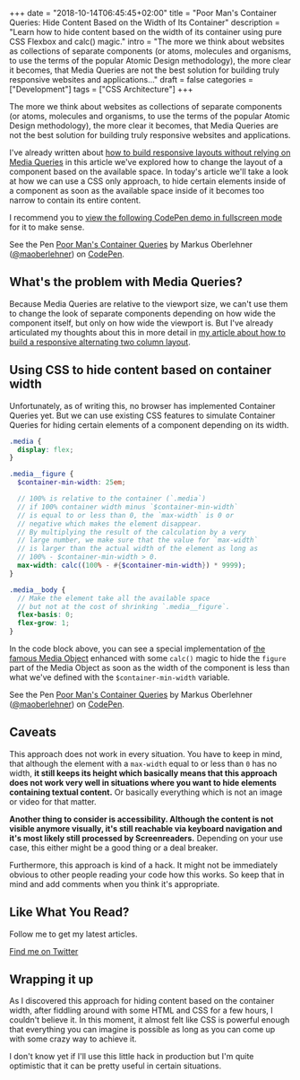+++
date = "2018-10-14T06:45:45+02:00"
title = "Poor Man's Container Queries: Hide Content Based on the Width of Its Container"
description = "Learn how to hide content based on the width of its container using pure CSS Flexbox and calc() magic."
intro = "The more we think about websites as collections of separate components (or atoms, molecules and organisms, to use the terms of the popular Atomic Design methodology), the more clear it becomes, that Media Queries are not the best solution for building truly responsive websites and applications..."
draft = false
categories = ["Development"]
tags = ["CSS Architecture"]
+++

The more we think about websites as collections of separate components (or atoms, molecules and organisms, to use the terms of the popular Atomic Design methodology), the more clear it becomes, that Media Queries are not the best solution for building truly responsive websites and applications.

I've already written about [how to build responsive layouts without relying on Media Queries](/blog/creating-a-responsive-alternating-two-column-layout-with-flexbox/) in this article we've explored how to change the layout of a component based on the available space. In today's article we'll take a look at how we can use a CSS only approach, to hide certain elements inside of a component as soon as the available space inside of it becomes too narrow to contain its entire content.

I recommend you to [view the following CodePen demo in fullscreen mode](https://codepen.io/maoberlehner/full/LgjxPw/) for it to make sense.

<div class="c-content__broad">
  <p data-height="400" data-theme-id="dark" data-slug-hash="LgjxPw" data-default-tab="result" data-user="maoberlehner" data-pen-title="Poor Man's Container Queries" class="codepen">See the Pen <a href="https://codepen.io/maoberlehner/pen/LgjxPw/">Poor Man's Container Queries</a> by Markus Oberlehner (<a href="https://codepen.io/maoberlehner">@maoberlehner</a>) on <a href="https://codepen.io">CodePen</a>.</p>
  <script async src="https://static.codepen.io/assets/embed/ei.js"></script>
</div>

## What's the problem with Media Queries?

Because Media Queries are relative to the viewport size, we can't use them to change the look of separate components depending on how wide the component itself, but only on how wide the viewport is. But I've already articulated my thoughts about this in more detail in [my article about how to build a responsive alternating two column layout](/blog/creating-a-responsive-alternating-two-column-layout-with-flexbox#what-s-the-problem-with-media-queries).

## Using CSS to hide content based on container width

Unfortunately, as of writing this, no browser has implemented Container Queries yet. But we can use existing CSS features to simulate Container Queries for hiding certain elements of a component depending on its width.

```scss
.media {
  display: flex;
}

.media__figure {
  $container-min-width: 25em;

  // 100% is relative to the container (`.media`)
  // if 100% container width minus `$container-min-width`
  // is equal to or less than 0, the `max-width` is 0 or
  // negative which makes the element disappear.
  // By multiplying the result of the calculation by a very
  // large number, we make sure that the value for `max-width`
  // is larger than the actual width of the element as long as
  // 100% - $container-min-width > 0.
  max-width: calc((100% - #{$container-min-width}) * 9999);
}

.media__body {
  // Make the element take all the available space
  // but not at the cost of shrinking `.media__figure`.
  flex-basis: 0;
  flex-grow: 1;
}
```

In the code block above, you can see a special implementation of [the famous Media Object](http://www.stubbornella.org/content/2010/06/25/the-media-object-saves-hundreds-of-lines-of-code/) enhanced with some `calc()` magic to hide the `figure` part of the Media Object as soon as the width of the component is less than what we've defined with the `$container-min-width` variable.

<div class="c-content__broad">
  <p data-height="400" data-theme-id="dark" data-slug-hash="LgjxPw" data-default-tab="css,result" data-user="maoberlehner" data-pen-title="Poor Man's Container Queries" class="codepen">See the Pen <a href="https://codepen.io/maoberlehner/pen/LgjxPw/">Poor Man's Container Queries</a> by Markus Oberlehner (<a href="https://codepen.io/maoberlehner">@maoberlehner</a>) on <a href="https://codepen.io">CodePen</a>.</p>
  <script async src="https://static.codepen.io/assets/embed/ei.js"></script>
</div>

## Caveats

This approach does not work in every situation. You have to keep in mind, that although the element with a `max-width` equal to or less than `0` has no width, **it still keeps its height which basically means that this approach does not work very well in situations where you want to hide elements containing textual content.** Or basically everything which is not an image or video for that matter.

**Another thing to consider is accessibility. Although the content is not visible anymore visually, it's still reachable via keyboard navigation and it's most likely still processed by Screenreaders.** Depending on your use case, this either might be a good thing or a deal breaker.

Furthermore, this approach is kind of a hack. It might not be immediately obvious to other people reading your code how this works. So keep that in mind and add comments when you think it's appropriate.

<div class="c-content__broad">
  <div class="c-twitter-teaser">
    <div class="c-twitter-teaser__content">
      <h2 class="c-twitter-teaser__headline">Like What You Read?</h2>
      <p class="c-twitter-teaser__body">
        Follow me to get my latest articles.
      </p>
      <a class="c-button c-button--outline c-twitter-teaser__button" rel="nofollow" href="https://twitter.com/maoberlehner" data-event-category="link" data-event-action="click: contact" data-event-label="Twitter (article content)">
        Find me on Twitter
      </a>
    </div>
  </div>
</div>

## Wrapping it up

As I discovered this approach for hiding content based on the container width, after fiddling around with some HTML and CSS for a few hours, I couldn't believe it. In this moment, it almost felt like CSS is powerful enough that everything you can imagine is possible as long as you can come up with some crazy way to achieve it.

I don't know yet if I'll use this little hack in production but I'm quite optimistic that it can be pretty useful in certain situations.

